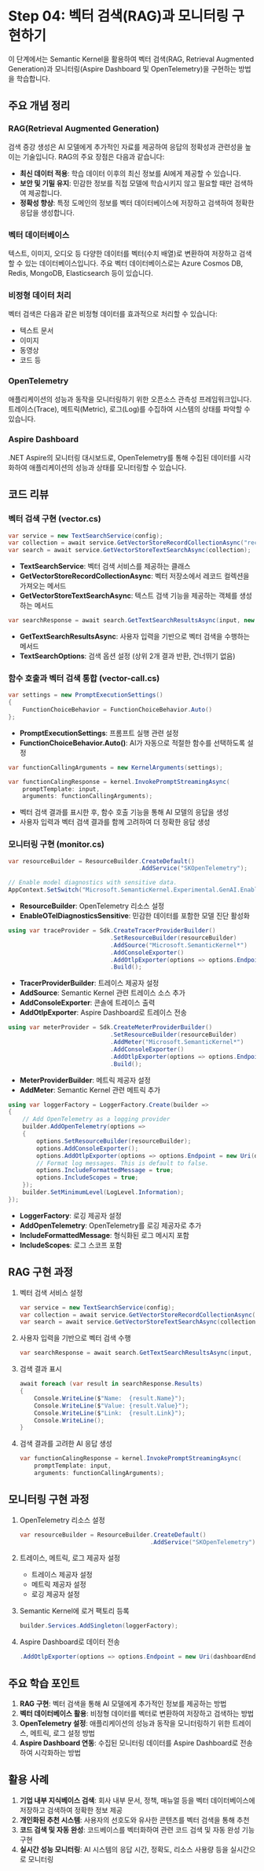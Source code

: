 # Step 04: 벡터 검색(RAG)과 모니터링 구현하기

이 단계에서는 Semantic Kernel을 활용하여 벡터 검색(RAG, Retrieval Augmented Generation)과 모니터링(Aspire Dashboard 및 OpenTelemetry)을 구현하는 방법을 학습합니다.

## 주요 개념 정리

### RAG(Retrieval Augmented Generation)
검색 증강 생성은 AI 모델에게 추가적인 자료를 제공하여 응답의 정확성과 관련성을 높이는 기술입니다. RAG의 주요 장점은 다음과 같습니다:
- **최신 데이터 적용**: 학습 데이터 이후의 최신 정보를 AI에게 제공할 수 있습니다.
- **보안 및 기밀 유지**: 민감한 정보를 직접 모델에 학습시키지 않고 필요할 때만 검색하여 제공합니다.
- **정확성 향상**: 특정 도메인의 정보를 벡터 데이터베이스에 저장하고 검색하여 정확한 응답을 생성합니다.

### 벡터 데이터베이스
텍스트, 이미지, 오디오 등 다양한 데이터를 벡터(수치 배열)로 변환하여 저장하고 검색할 수 있는 데이터베이스입니다. 주요 벡터 데이터베이스로는 Azure Cosmos DB, Redis, MongoDB, Elasticsearch 등이 있습니다.

### 비정형 데이터 처리
벡터 검색은 다음과 같은 비정형 데이터를 효과적으로 처리할 수 있습니다:
- 텍스트 문서
- 이미지
- 동영상
- 코드 등

### OpenTelemetry
애플리케이션의 성능과 동작을 모니터링하기 위한 오픈소스 관측성 프레임워크입니다. 트레이스(Trace), 메트릭(Metric), 로그(Log)를 수집하여 시스템의 상태를 파악할 수 있습니다.

### Aspire Dashboard
.NET Aspire의 모니터링 대시보드로, OpenTelemetry를 통해 수집된 데이터를 시각화하여 애플리케이션의 성능과 상태를 모니터링할 수 있습니다.

## 코드 리뷰

### 벡터 검색 구현 (vector.cs)

```csharp
var service = new TextSearchService(config);
var collection = await service.GetVectorStoreRecordCollectionAsync("records");
var search = await service.GetVectorStoreTextSearchAsync(collection);
```

- **TextSearchService**: 벡터 검색 서비스를 제공하는 클래스
- **GetVectorStoreRecordCollectionAsync**: 벡터 저장소에서 레코드 컬렉션을 가져오는 메서드
- **GetVectorStoreTextSearchAsync**: 텍스트 검색 기능을 제공하는 객체를 생성하는 메서드

```csharp
var searchResponse = await search.GetTextSearchResultsAsync(input, new TextSearchOptions() { Top = 2, Skip = 0 });
```

- **GetTextSearchResultsAsync**: 사용자 입력을 기반으로 벡터 검색을 수행하는 메서드
- **TextSearchOptions**: 검색 옵션 설정 (상위 2개 결과 반환, 건너뛰기 없음)

### 함수 호출과 벡터 검색 통합 (vector-call.cs)

```csharp
var settings = new PromptExecutionSettings()
{
    FunctionChoiceBehavior = FunctionChoiceBehavior.Auto()
};
```

- **PromptExecutionSettings**: 프롬프트 실행 관련 설정
- **FunctionChoiceBehavior.Auto()**: AI가 자동으로 적절한 함수를 선택하도록 설정

```csharp
var functionCallingArguments = new KernelArguments(settings);

var functionCalingResponse = kernel.InvokePromptStreamingAsync(
    promptTemplate: input,
    arguments: functionCallingArguments);
```

- 벡터 검색 결과를 표시한 후, 함수 호출 기능을 통해 AI 모델의 응답을 생성
- 사용자 입력과 벡터 검색 결과를 함께 고려하여 더 정확한 응답 생성

### 모니터링 구현 (monitor.cs)

```csharp
var resourceBuilder = ResourceBuilder.CreateDefault()
                                     .AddService("SKOpenTelemetry");

// Enable model diagnostics with sensitive data.
AppContext.SetSwitch("Microsoft.SemanticKernel.Experimental.GenAI.EnableOTelDiagnosticsSensitive", true);
```

- **ResourceBuilder**: OpenTelemetry 리소스 설정
- **EnableOTelDiagnosticsSensitive**: 민감한 데이터를 포함한 모델 진단 활성화

```csharp
using var traceProvider = Sdk.CreateTracerProviderBuilder()
                             .SetResourceBuilder(resourceBuilder)
                             .AddSource("Microsoft.SemanticKernel*")
                             .AddConsoleExporter()
                             .AddOtlpExporter(options => options.Endpoint = new Uri(dashboardEndpoint))
                             .Build();
```

- **TracerProviderBuilder**: 트레이스 제공자 설정
- **AddSource**: Semantic Kernel 관련 트레이스 소스 추가
- **AddConsoleExporter**: 콘솔에 트레이스 출력
- **AddOtlpExporter**: Aspire Dashboard로 트레이스 전송

```csharp
using var meterProvider = Sdk.CreateMeterProviderBuilder()
                             .SetResourceBuilder(resourceBuilder)
                             .AddMeter("Microsoft.SemanticKernel*")
                             .AddConsoleExporter()
                             .AddOtlpExporter(options => options.Endpoint = new Uri(dashboardEndpoint))
                             .Build();
```

- **MeterProviderBuilder**: 메트릭 제공자 설정
- **AddMeter**: Semantic Kernel 관련 메트릭 추가

```csharp
using var loggerFactory = LoggerFactory.Create(builder =>
{
    // Add OpenTelemetry as a logging provider
    builder.AddOpenTelemetry(options =>
    {
        options.SetResourceBuilder(resourceBuilder);
        options.AddConsoleExporter();
        options.AddOtlpExporter(options => options.Endpoint = new Uri(dashboardEndpoint));
        // Format log messages. This is default to false.
        options.IncludeFormattedMessage = true;
        options.IncludeScopes = true;
    });
    builder.SetMinimumLevel(LogLevel.Information);
});
```

- **LoggerFactory**: 로깅 제공자 설정
- **AddOpenTelemetry**: OpenTelemetry를 로깅 제공자로 추가
- **IncludeFormattedMessage**: 형식화된 로그 메시지 포함
- **IncludeScopes**: 로그 스코프 포함

## RAG 구현 과정

1. 벡터 검색 서비스 설정
   ```csharp
   var service = new TextSearchService(config);
   var collection = await service.GetVectorStoreRecordCollectionAsync("records");
   var search = await service.GetVectorStoreTextSearchAsync(collection);
   ```

2. 사용자 입력을 기반으로 벡터 검색 수행
   ```csharp
   var searchResponse = await search.GetTextSearchResultsAsync(input, new TextSearchOptions() { Top = 2, Skip = 0 });
   ```

3. 검색 결과 표시
   ```csharp
   await foreach (var result in searchResponse.Results)
   {
       Console.WriteLine($"Name:  {result.Name}");
       Console.WriteLine($"Value: {result.Value}");
       Console.WriteLine($"Link:  {result.Link}");
       Console.WriteLine();
   }
   ```

4. 검색 결과를 고려한 AI 응답 생성
   ```csharp
   var functionCalingResponse = kernel.InvokePromptStreamingAsync(
       promptTemplate: input,
       arguments: functionCallingArguments);
   ```

## 모니터링 구현 과정

1. OpenTelemetry 리소스 설정
   ```csharp
   var resourceBuilder = ResourceBuilder.CreateDefault()
                                        .AddService("SKOpenTelemetry");
   ```

2. 트레이스, 메트릭, 로그 제공자 설정
   - 트레이스 제공자 설정
   - 메트릭 제공자 설정
   - 로깅 제공자 설정

3. Semantic Kernel에 로거 팩토리 등록
   ```csharp
   builder.Services.AddSingleton(loggerFactory);
   ```

4. Aspire Dashboard로 데이터 전송
   ```csharp
   .AddOtlpExporter(options => options.Endpoint = new Uri(dashboardEndpoint))
   ```

## 주요 학습 포인트

1. **RAG 구현**: 벡터 검색을 통해 AI 모델에게 추가적인 정보를 제공하는 방법
2. **벡터 데이터베이스 활용**: 비정형 데이터를 벡터로 변환하여 저장하고 검색하는 방법
3. **OpenTelemetry 설정**: 애플리케이션의 성능과 동작을 모니터링하기 위한 트레이스, 메트릭, 로그 설정 방법
4. **Aspire Dashboard 연동**: 수집된 모니터링 데이터를 Aspire Dashboard로 전송하여 시각화하는 방법

## 활용 사례

1. **기업 내부 지식베이스 검색**: 회사 내부 문서, 정책, 매뉴얼 등을 벡터 데이터베이스에 저장하고 검색하여 정확한 정보 제공
2. **개인화된 추천 시스템**: 사용자의 선호도와 유사한 콘텐츠를 벡터 검색을 통해 추천
3. **코드 검색 및 자동 완성**: 코드베이스를 벡터화하여 관련 코드 검색 및 자동 완성 기능 구현
4. **실시간 성능 모니터링**: AI 시스템의 응답 시간, 정확도, 리소스 사용량 등을 실시간으로 모니터링
